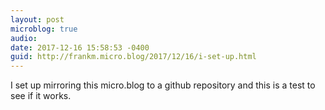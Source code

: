 ```yaml
---
layout: post
microblog: true
audio: 
date: 2017-12-16 15:58:53 -0400
guid: http://frankm.micro.blog/2017/12/16/i-set-up.html
---
```

I set up mirroring this micro.blog to a github repository and this is a test to see if it works.
